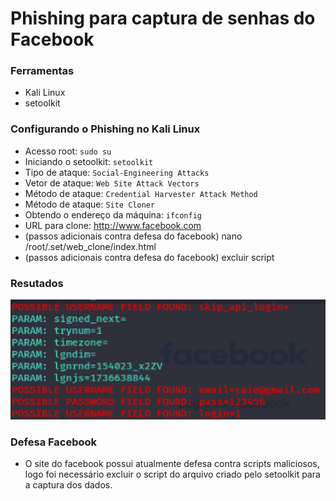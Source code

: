 # Phishing para captura de senhas do Facebook

### Ferramentas

- Kali Linux
- setoolkit

### Configurando o Phishing no Kali Linux

- Acesso root: ``` sudo su ```
- Iniciando o setoolkit: ``` setoolkit ```
- Tipo de ataque: ``` Social-Engineering Attacks ```
- Vetor de ataque: ``` Web Site Attack Vectors ```
- Método de ataque: ```Credential Harvester Attack Method ```
- Método de ataque: ``` Site Cloner ```
- Obtendo o endereço da máquina: ``` ifconfig ```
- URL para clone: http://www.facebook.com
- (passos adicionais contra defesa do facebook) nano /root/.set/web_clone/index.html
- (passos adicionais contra defesa do facebook) excluir script

### Resutados

![Alt text](./prova.png "Optional title")

### Defesa Facebook
- O site do facebook possui atualmente defesa contra scripts maliciosos, logo foi necessário excluir o script do arquivo criado pelo setoolkit para a captura dos dados. 
